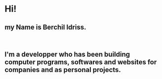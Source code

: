 <br />

# Hi!

## my Name is **Berchil Idriss**.

<br/>

## I'm a developper who has been building computer programs, softwares and websites for companies and as personal projects.

<!--
<br />


<br />

### My Github is .. [github.com/clownvar](https://github.com/clownvar)

<br />

## - +R+Red HighLight+R+

## - +G+Green HighLight+G+

## - +B+Blue HighLight+B+

<br /><br />

I am Good at `Django`, `Python`, `HTML/CSS(SASS)`, `C#`!

& Check List (Black & White)

- Check List (Highlight)

<br />

1. Ordered List
2. Ordered List
3. Ordered List
4. Ordered List

<br />
<br />-->
